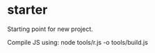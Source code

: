 starter
=======

Starting point for new project.

Compile JS using: node tools/r.js -o tools/build.js
